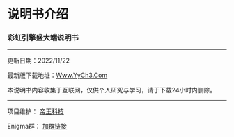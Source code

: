 # 说明书介绍

### 彩虹引擎盛大端说明书

---

更新日期：2022/11/22

最新版下载地址：[Www.YyCh3.Com](http://www.yych3.com)

本说明书内容收集于互联网，仅供个人研究与学习，请于下载24小时内删除。

---
项目维护： [帝王科技](https://www.dwkj.me)

Enigma群： [加群链接](/eghelp.md)
